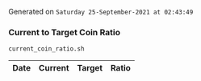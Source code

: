 Generated on `Saturday 25-September-2021 at 02:43:49`

### Current to Target Coin Ratio
`current_coin_ratio.sh`

Date|Current|Target|Ratio
---|---|---|---

